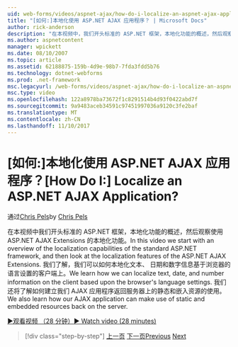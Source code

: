 ```yaml
---
uid: web-forms/videos/aspnet-ajax/how-do-i-localize-an-aspnet-ajax-application
title: "[如何:]本地化使用 ASP.NET AJAX 应用程序？ | Microsoft Docs"
author: rick-anderson
description: "在本视频中，我们开头标准的 ASP.NET 框架，本地化功能的概述，然后观察的本地化功能..."
ms.author: aspnetcontent
manager: wpickett
ms.date: 08/10/2007
ms.topic: article
ms.assetid: 62188875-159b-4d9e-98b7-7fda3fdd5b76
ms.technology: dotnet-webforms
ms.prod: .net-framework
msc.legacyurl: /web-forms/videos/aspnet-ajax/how-do-i-localize-an-aspnet-ajax-application
msc.type: video
ms.openlocfilehash: 122a8978ba73672f1c8291514b4d93f0422abd7f
ms.sourcegitcommit: 9a9483aceb34591c97451997036a9120c3fe2baf
ms.translationtype: MT
ms.contentlocale: zh-CN
ms.lasthandoff: 11/10/2017
---
```

<a name="how-do-i-localize-an-aspnet-ajax-application"></a><span data-ttu-id="382f3-104">[如何:]本地化使用 ASP.NET AJAX 应用程序？</span><span class="sxs-lookup"><span data-stu-id="382f3-104">[How Do I:] Localize an ASP.NET AJAX Application?</span></span>
====================
<span data-ttu-id="382f3-105">通过[Chris Pels](https://twitter.com/chrispels)</span><span class="sxs-lookup"><span data-stu-id="382f3-105">by [Chris Pels](https://twitter.com/chrispels)</span></span>

<span data-ttu-id="382f3-106">在本视频中我们开头标准的 ASP.NET 框架，本地化功能的概述，然后观察使用 ASP.NET AJAX Extensions 的本地化功能。</span><span class="sxs-lookup"><span data-stu-id="382f3-106">In this video we start with an overview of the localization capabilities of the standard ASP.NET framework, and then look at the localization features of the ASP.NET AJAX Extensions.</span></span> <span data-ttu-id="382f3-107">我们了解，我们可以如何本地化文本、 日期和数字信息基于浏览器的语言设置的客户端上。</span><span class="sxs-lookup"><span data-stu-id="382f3-107">We learn how we can localize text, date, and number information on the client based upon the browser's language settings.</span></span> <span data-ttu-id="382f3-108">我们还将了解如何建立我们 AJAX 应用程序返回服务器上的静态和嵌入资源的使用。</span><span class="sxs-lookup"><span data-stu-id="382f3-108">We also learn how our AJAX application can make use of static and embedded resources back on the server.</span></span>

[<span data-ttu-id="382f3-109">&#9654;观看视频 （28 分钟）</span><span class="sxs-lookup"><span data-stu-id="382f3-109">&#9654; Watch video (28 minutes)</span></span>](https://channel9.msdn.com/Blogs/ASP-NET-Site-Videos/how-do-i-localize-an-aspnet-ajax-application)

>[!div class="step-by-step"]
<span data-ttu-id="382f3-110">[上一页](how-do-i-implement-the-persistent-communications-pattern-with-the-updatepanel.md)
[下一页](how-do-i-implement-the-persistent-communications-pattern-using-web-services.md)</span><span class="sxs-lookup"><span data-stu-id="382f3-110">[Previous](how-do-i-implement-the-persistent-communications-pattern-with-the-updatepanel.md)
[Next](how-do-i-implement-the-persistent-communications-pattern-using-web-services.md)</span></span>
